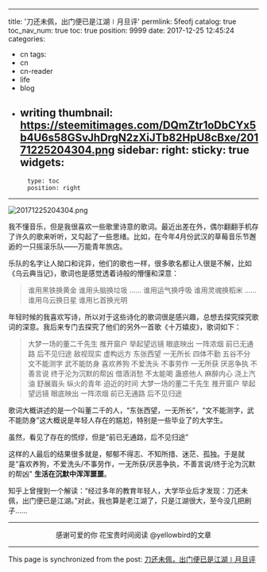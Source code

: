 
---
title: '刀还未佩，出门便已是江湖∣月旦评'
permlink: 5feofj
catalog: true
toc_nav_num: true
toc: true
position: 9999
date: 2017-12-25 12:45:24
categories:
- cn
tags:
- cn
- cn-reader
- life
- blog
- writing
thumbnail: https://steemitimages.com/DQmZtr1oDbCYx5b4U6s58GSvJhDrgN2zXiJTb82HpU8cBxe/20171225204304.png
sidebar:
    right:
        sticky: true
widgets:
    -
        type: toc
        position: right
---


![20171225204304.png](https://steemitimages.com/DQmZtr1oDbCYx5b4U6s58GSvJhDrgN2zXiJTb82HpU8cBxe/20171225204304.png)

我不懂音乐，但是我很喜欢一些歌里诗意的歌词。最近出差在外，偶尔翻翻手机存了许久的歌来听听，又勾起了一些思绪。比如，在今年4月份武汉的草莓音乐节邂逅的一只摇滚乐队——万能青年旅店。

乐队的名字让人拗口和诧异，他们的歌也一样，很多歌名都让人很是不解，比如《乌云典当记》，歌词也是感觉透着诗般的懵懂和深意：

> 谁用黑铁换黄金
谁用头脑换垃圾
......
谁用运气换呼吸
谁用灵魂换稻米
......
谁用乌云换日星
谁用匕首换光明

年轻时候的我喜欢写诗，所以对于这些诗化的歌词很是感兴趣，总想去探究探究歌词的深意。我后来专门去探究了他们的另外一首歌《十万嬉皮》，歌词如下：

>大梦一场的董二千先生
推开窗户 举起望远镜
眼底映出 一阵浓烟
前已无通路 后不见归途
敌视现实 虚构远方
东张西望 一无所长
四体不勤 五谷不分
文不能测字 武不能防身
喜欢养狗 不爱洗头
不事劳作 一无所获
厌恶争执 不善言说
终于沦为沉默的帮凶
借酒消愁 不太能喝
蛊惑他人 麻醉内心
浇上汽油 舒展眉头
纵火的青年 迫近的时间
大梦一场的董二千先生
推开窗户 举起望远镜
眼底映出 一阵浓烟
前已无通路 后不见归途

歌词大概讲述的是一个叫董二千的人，“东张西望，一无所长”，“文不能测字，武不能防身”这大概说是年轻人存在的尴尬，特别是一些毕业了的大学生。

虽然，看见了存在的慌缪，但是“前已无通路，后不见归途”

这样的人最后的结果很多就是，郁郁不得志、不知所措、迷茫、孤独。于是就是“喜欢养狗，不爱洗头/不事劳作，一无所获/厌恶争执，不善言说/终于沦为沉默的帮凶" **生活在沉默中浑浑噩噩**。

知乎上曾搜到一个解读：“经过多年的教育年轻人，大学毕业后才发现：刀还未佩，出门便已是江湖。”对此，我也算是老江湖了，只是江湖很大，至今没几把刷子......

---

<center>感谢可爱的你
花宝贵时间阅读 @yellowbird的文章</center>

- - -

This page is synchronized from the post: [刀还未佩，出门便已是江湖∣月旦评](https://steemit.com/@yellowbird/5feofj)
